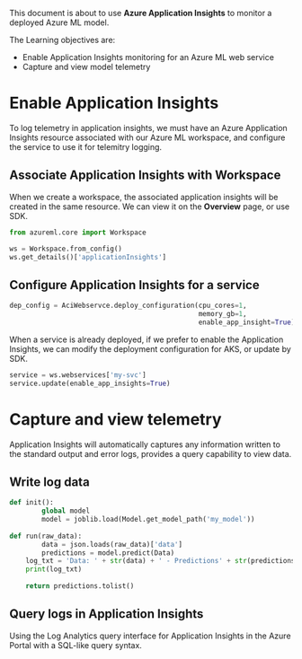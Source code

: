 This document is about to use **Azure Application Insights** to monitor a deployed Azure ML model.

The Learning objectives are:

* Enable Application Insights monitoring for an Azure ML web service
* Capture and view model telemetry



# Enable Application Insights

To log telemetry in application insights, we must have an Azure Application Insights resource associated with our Azure ML workspace, and configure the service to use it for telemitry logging.



## Associate Application Insights with Workspace

When we create a workspace, the associated application insights will be created in the same resource. We can view it on the **Overview** page, or use SDK.

```python
from azureml.core import Workspace

ws = Workspace.from_config()
ws.get_details()['applicationInsights']
```



## Configure Application Insights for a service

```python
dep_config = AciWebservce.deploy_configuration(cpu_cores=1,
                                               memory_gb=1,
                                               enable_app_insight=True)
```

When a service is already deployed, if we prefer to enable the Application Insights, we can modify the deployment configuration for AKS, or update by SDK.

```python
service = ws.webservices['my-svc']
service.update(enable_app_insights=True)
```



# Capture and view telemetry

Application Insights will automatically captures any information written to the standard output and error logs, provides a query capability to view data.

## Write log data

```python
def init():
		global model
		model = joblib.load(Model.get_model_path('my_model'))
		
def run(raw_data):
		data = json.loads(raw_data)['data']
		predictions = model.predict(Data)
    log_txt = 'Data: ' + str(data) + ' - Predictions' + str(predictions)
    print(log_txt)
    
   	return predictions.tolist()
```



## Query logs in Application Insights

Using the Log Analytics query interface for Application Insights in the Azure Portal with a SQL-like query syntax.

